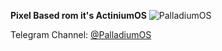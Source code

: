 <b>Pixel Based rom it's ActiniumOS</b>
![PalladiumOS](https://github.com/PalladiumOS/manifest/blob/fourteen/Pd_banner.png)


Telegram Channel: [@PalladiumOS](http://t.me/PalladoiumOSOfficial)

